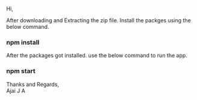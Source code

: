 Hi,

After downloading and Extracting the zip file. Install the packges using the below command.

### npm install

After the packages got installed. use the below command to run the app.

### npm start


Thanks and Regards,<br/>
Ajai J A